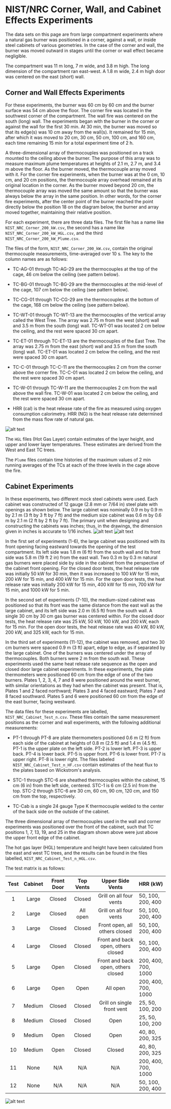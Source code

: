 # NIST/NRC Corner, Wall, and Cabinet Effects Experiments
The data sets on this page are from large compartment experiments where a natural gas burner was positioned in a corner, against a wall, or inside steel cabinets of various geometries. In the case of the corner and wall, the burner was moved outward in stages until the corner or wall effect became negligible.

The compartment was 11 m long, 7 m wide, and 3.8 m high. The long dimension of the compartment ran east-west. A 1.8 m wide, 2.4 m high door was centered on the east (short) wall. 

## Corner and Wall Effects Experiments
For these experiments, the burner was 60 cm by 60 cm and the burner surface was 54 cm above the floor. The corner fire was located in the southwest corner of the compartment. The wall fire was centered on the south (long) wall. The experiments began with the burner in the corner or against the wall for the first 30 min. At 30 min, the burner was moved so that its edge(s) was 10 cm away from the wall(s). It remained for 15 min, after which it was moved to 20 cm, 30 cm, 50 cm, 100 cm, and 160 cm, each time remaining 15 min for a total experiment time of 2 h.

A three-dimensional array of thermocouples was positioned on a track mounted to the ceiling above the burner. The purpose of this array was to measure maximum plume temperatures at heights of 2.1 m, 2.7 m, and 3.4 m above the floor. As the burner moved, the thermocouple array moved with it. For the corner fire experiments, when the burner was at the 0 cm, 10 cm, and 20 cm positions, the thermocouple array overhead remained at its original location in the corner. As the burner moved beyond 20 cm, the thermocouple array was moved the same amount so that the burner was always below the array in the same position. In other words, for the corner fire experiments, after the center point of the burner reached the point directly below the position 18 on the diagram below, the burner and array moved together, maintaining their relative position.

For each experiment, there are three data files. The first file has a name like `NIST_NRC_Corner_200_kW.csv`, the second has a name like `NIST_NRC_Corner_200_kW_HGL.csv`, and the third `NIST_NRC_Corner_200_kW_Plume.csv`.  

The files of the form, `NIST_NRC_Corner_200_kW.csv`, contain the original thermocouple measurements, time-averaged over 10 s. The key to the column names are as follows:

   * TC-AG-01 through TC-AG-29 are the thermocouples at the top of the cage, 46 cm below the ceiling (see pattern below).

   * TC-BG-01 through TC-BG-29 are the thermocouples at the mid-level of the cage, 107 cm below the ceiling (see pattern below).

   * TC-CG-01 through TC-CG-29 are the thermocouples at the bottom of the cage, 168 cm below the ceiling (see pattern below).

   * TC-WT-01 through TC-WT-13 are the thermocouples of the vertical array called the West Tree. The array was 2.75 m from the west (short) wall and 3.5 m from the south (long) wall. TC-WT-01 was located 2 cm below the ceiling, and the rest were spaced 30 cm apart.

   * TC-ET-01 through TC-ET-13 are the thermocouples of the East Tree. The array was 2.75 m from the east (short) wall and 3.5 m from the south (long) wall. TC-ET-01 was located 2 cm below the ceiling, and the rest were spaced 30 cm apart.

   * TC-C-01 through TC-C-11 are the thermocouples 2 cm from the corner above the corner fire. TC-C-01 was located 2 cm below the ceiling, and the rest were spaced 30 cm apart.

   * TC-W-01 through TC-W-11 are the thermocouples 2 cm from the wall above the wall fire. TC-W-01 was located 2 cm below the ceiling, and the rest were spaced 30 cm apart.

   * HRR (cal) is the heat release rate of the fire as measured using oxygen consumption calorimetry. HRR (NG) is the heat release rate determined from the mass flow rate of natural gas.

![alt text](https://github.com/firemodels/exp/blob/master/NIST_NRC_Corner_Effects/grid.png "TC grid")

The `HGL` files (Hot Gas Layer) contain estimates of the layer height, and upper and lower layer temperatures. These estimates are derived from the West and East TC trees.

The `Plume` files contain time histories of the maximum values of 2 min running averages of the TCs at each of the three levels in the cage above the fire.


## Cabinet Experiments
In these experiments, two different mock steel cabinets were used. Each cabinet was constructed of 12 gauge (2.8 mm or 7/64 in) steel plate with openings as shown below. The large cabinet was nominally 0.9 m by 0.9 m by 2.1 m (3 ft by 3 ft by 7 ft) and the medium size cabinet was 0.6 m by 0.6 m by 2.1 m (2 ft by 2 ft by 7 ft). The primary unit when designing and constructing the cabinets was inches; thus, in the drawings, the dimension given in inches is accurate to 1/16 inches.
![alt text](https://github.com/firemodels/exp/blob/master/NIST_NRC_Corner_Effects/Cabinet_3x3x7.png "Large Cabinet")
![alt text](https://github.com/firemodels/exp/blob/master/NIST_NRC_Corner_Effects/Cabinet_2x2x7.png "Medium Cabinet")

In the first set of experiments (1-6), the large cabinet was positioned with its front opening facing eastward towards the opening of the test compartment. Its left side was 1.8 m (6 ft) from the south wall and its front side was 5.8 m (19 ft 2 in) from the east wall. Two 0.3 m by 0.3 m natural gas burners were placed side by side in the cabinet from the perspective of the cabinet front opening. For the closed door tests, the heat release rate was initially 50 kW for 30 min, then it was increased to 100 kW for 15 min, 200 kW for 15 min, and 400 kW for 15 min. For the open door tests, the heat release rate was initially 200 kW for 15 min, 400 kW for 15 min, 700 kW for 15 min, and 1000 kW for 5 min.

In the second set of experiments (7-10), the medium-sized cabinet was positioned so that its front was the same distance from the east wall as the large cabinet, and its left side was 2.0 m (6.5 ft) from the south wall. A single 30 cm by 30 cm gas burner was centered within. For the closed door tests, the heat release rate was 25 kW, 50 kW, 100 kW, and 200 kW, each for 15 min. For the open door tests, the heat release rate was 40 kW, 80 kW, 200 kW, and 325 kW, each for 15 min.

In the third set of experiments (11-12), the cabinet was removed, and two 30 cm burners were spaced 0.9 m (3 ft) apart, edge to edge, as if separated by the large cabinet. One of the burners was centered under the array of thermocouples. Both burners were 2 m from the south wall. These experiments used the same heat release rate sequence as the open and closed door large cabinet experiments. In these experiments, the plate thermometers were positioned 60 cm from the edge of one of the two burners. Plates 1, 2, 3, 4, 7 and 8 were positioned around the west burner, with similar orientations as they had when the cabinet was present. That is, Plates 1 and 2 faced northward; Plates 3 and 4 faced eastward; Plates 7 and 8 faced southward. Plates 5 and 6 were positioned 60 cm from the edge of the east burner, facing westward.

The data files for these experiments are labelled, `NIST_NRC_Cabinet_Test_n.csv`. These files contain the same measurement positions as the corner and wall experiments, with the following additional measurements: 

   * PT-1 through PT-8 are plate thermometers positioned 0.6 m (2 ft) from each side of the cabinet at heights of 0.8 m (2.5 ft) and 1.4 m (4.5 ft). PT-1 is the upper plate on the left side. PT-2 is lower left. PT-3 is upper back. PT-4 is lower back. PT-5 is upper front. PT-6 is lower front. PT-7 is upper right. PT-8 is lower right. The files labeled `NIST_NRC_Cabinet_Test_n_HF.csv` contain estimates of the heat flux to the plates based on Wickstrom's analysis.

   * STC-1 through STC-6 are sheathed thermocouples within the cabinet, 15 cm (6 in) from the left side, centered. STC-1 is 6 cm (2.5 in) from the top. STC-2 through STC-6 are 30 cm, 60 cm, 90 cm, 120 cm, and 150 cm from the top, respectively.
   
   * TC-Cab is a single 24 gauge Type K thermocouple welded to the center of the back side on the outside of the cabinet.
   
The three dimensional array of thermocouples used in the wall and corner experiments was positioned over the front of the cabinet, such that TC positions 1, 7, 13, 19, and 25 in the diagram shown above were just above the upper front edge of the cabinet.

The hot gas layer (HGL) temperature and height have been calculated from the east and west TC trees, and the results can be found in the files labelled, `NIST_NRC_Cabinet_Test_n_HGL.csv`.
   
The test matrix is as follows:

| Test   | Cabinet    | Front Door | Top Vents        | Upper Side Vents                   | HRR (kW)               |
|:------:|:----------:|:----------:|:----------------:|:----------------------------------:|:-----------------------|
|  1     | Large      | Closed     | Closed           | Grill on all four vents            | 50, 100, 200, 400      |
|  2     | Large      | Closed     | All open         | Grill on all four vents            | 50, 100, 200, 400      |
|  3     | Large      | Closed     | Closed           | Front open, all others closed      | 50, 100, 200, 400      |
|  4     | Large      | Closed     | Closed           | Front and back open, others closed | 50, 100, 200, 400      |
|  5     | Large      | Open       | Closed           | Front and back open, others closed | 200, 400, 700, 1000    |
|  6     | Large      | Open       | Open             | All open                           | 200, 400, 700, 1000    |
|  7     | Medium     | Closed     | Closed           | Grill on single front vent         | 25, 50, 100, 200       |
|  8     | Medium     | Closed     | Closed           | Open                               | 25, 50, 100, 200       |
|  9     | Medium     | Open       | Closed           | Open                               | 40, 80, 200, 325       |
|  10    | Medium     | Open       | Closed           | Closed                             | 40, 80, 200, 325       |
|  11    | None       | N/A        | N/A              | N/A                                | 200, 400, 700, 1000    |
|  12    | None       | N/A        | N/A              | N/A                                | 50, 100, 200, 400      |

![alt text](https://github.com/firemodels/exp/blob/master/NIST_NRC_Corner_Effects/grill_drawing.png "Grill Drawing")
